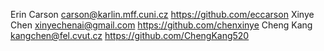 Erin Carson <carson@karlin.mff.cuni.cz> https://github.com/eccarson
Xinye Chen <xinyechenai@gmail.com> https://github.com/chenxinye
Cheng Kang <kangchen@fel.cvut.cz> https://github.com/ChengKang520